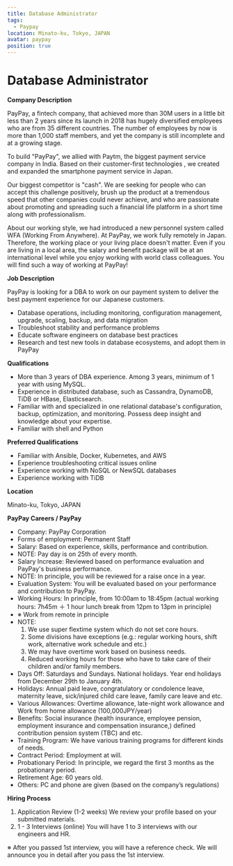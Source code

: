 ```yaml
---
title: Database Administrator
tags:
  - Paypay
location: Minato-ku, Tokyo, JAPAN
avatar: paypay
position: true
---
```


# Database Administrator

**Company Description**

PayPay, a fintech company, that achieved more than 30M users in a little bit less than 2 years since its launch in 2018 has hugely diversified employees who are from 35 different countries. The number of employees by now is more than 1,000 staff members, and yet the company is still incomplete and at a growing stage.

To build "PayPay", we allied with Paytm, the biggest payment service company in India. Based on their customer-first technologies , we created and expanded the smartphone payment service in Japan.

Our biggest competitor is "cash". We are seeking for people who can accept this challenge positively, brush up the product at a tremendous speed that other companies could never achieve, and who are passionate about promoting and spreading such a financial life platform in a short time along with professionalism.

About our working style, we had introduced a new personnel system called WFA (Working From Anywhere). At PayPay, we work fully remotely in Japan. Therefore, the working place or your living place doesn't matter. Even if you are living in a local area, the salary and benefit package will be at an international level while you enjoy working with world class colleagues. You will find such a way of working at PayPay!

**Job Description**

PayPay is looking for a DBA to work on our payment system to deliver the best payment experience for our Japanese customers.

- Database operations, including monitoring, configuration management, upgrade, scaling, backup, and data migration
- Troubleshoot stability and performance problems
- Educate software engineers on database best practices
- Research and test new tools in database ecosystems, and adopt them in PayPay

**Qualifications**

- More than 3 years of DBA experience. Among 3 years, minimum of 1 year with using MySQL.
- Experience in distributed database, such as Cassandra, DynamoDB, TiDB or HBase, Elasticsearch.
- Familiar with and specialized in one relational database's configuration, backup, optimization, and monitoring. Possess deep insight and knowledge about your expertise.
- Familiar with shell and Python

**Preferred Qualifications**

- Familiar with Ansible, Docker, Kubernetes, and AWS
- Experience troubleshooting critical issues online
- Experience working with NoSQL or NewSQL databases
- Experience working with TiDB

**Location**

Minato-ku, Tokyo, JAPAN

**PayPay Careers / PayPay**

- Company: PayPay Corporation
- Forms of employment: Permanent Staff
- Salary: Based on experience, skills, performance and contribution.
- NOTE: Pay day is on 25th of every month.
- Salary Increase: Reviewed based on performance evaluation and PayPay's business performance.
- NOTE: In principle, you will be reviewed for a raise once in a year.
- Evaluation System: You will be evaluated based on your performance and contribution to PayPay.
- Working Hours: In principle, from 10:00am to 18:45pm (actual working hours: 7h45m ＋ 1 hour lunch break from 12pm to 13pm in principle)
- ※ Work from remote in principle
- NOTE:
  1. We use super flextime system which do not set core hours.
  2. Some divisions have exceptions (e.g.: regular working hours, shift work, alternative work schedule and etc.)
  3. We may have overtime work based on business needs.
  4. Reduced working hours for those who have to take care of their children and/or family members.
- Days Off: Saturdays and Sundays. National holidays. Year end holidays from December 29th to January 4th.
- Holidays: Annual paid leave, congratulatory or condolence leave, maternity leave, sick/injured child care leave, family care leave and etc.
- Various Allowances: Overtime allowance, late-night work allowance and Work from home allowance (100,000JPY/year)
- Benefits: Social insurance (health insurance, employee pension, employment insurance and compensation insurance,) defined contribution pension system (TBC) and etc.
- Training Program: We have various training programs for different kinds of needs.
- Contract Period: Employment at will.
- Probationary Period: In principle, we regard the first 3 months as the probationary period.
- Retirement Age: 60 years old.
- Others: PC and phone are given (based on the company’s regulations)

**Hiring Process**

1. Application Review (1-2 weeks) We review your profile based on your submitted materials.
2. 1 - 3 Interviews (online) You will have 1 to 3 interviews with our engineers and HR.

※ After you passed 1st interview, you will have a reference check. We will announce you in detail after you pass the 1st interview.
